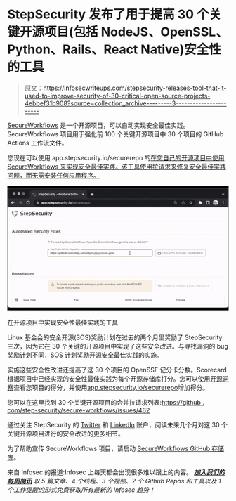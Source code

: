 # StepSecurity 发布了用于提高 30 个关键开源项目(包括 NodeJS、OpenSSL、Python、Rails、React Native)安全性的工具

> 原文：<https://infosecwriteups.com/stepsecurity-releases-tool-that-it-used-to-improve-security-of-30-critical-open-source-projects-4ebbef31b908?source=collection_archive---------3----------------------->

[SecureWorkflows](https://github.com/step-security/secure-workflows) 是一个开源项目，可以自动实现安全最佳实践。SecureWorkflows 项目用于强化前 100 个关键开源项目中 30 个项目的 GitHub Actions 工作流文件。

您现在可以使用 app.stepsecurity.io/securerepo 的[在您自己的开源项目中使用 SecureWorkflows 来实现安全最佳实践。该工具使用拉请求来修复安全最佳实践问题，而无需安装任何应用程序。](https://app.stepsecurity.io/securerepo)

![](img/70a16d11a35778b4cbe568f7d7042a0a.png)

在开源项目中实现安全性最佳实践的工具

Linux 基金会的安全开源(SOS)奖励计划在过去的两个月里奖励了 StepSecurity 三次，因为它在 30 个关键的开源项目中实现了这些安全改进。与寻找漏洞的 bug 奖励计划不同，SOS 计划奖励开源安全最佳实践的实施。

实施这些安全性改进还提高了这 30 个项目的 OpenSSF 记分卡分数。Scorecard 根据项目中已经实现的安全性最佳实践为每个开源存储库打分。您可以使用[开源洞察](https://deps.dev/)查看您项目的得分，并使用[app.stepsecurity.io/securerepo](https://app.stepsecurity.io/securerepo)增加得分。

您可以在这里找到 30 个关键开源项目的合并拉请求列表:[https://github . com/step-security/secure-workflows/issues/462](https://github.com/step-security/secure-workflows/issues/462)

通过关注 StepSecurity 的 [Twitter](https://twitter.com/step_security) 和 [LinkedIn](https://www.linkedin.com/company/step-security) 账户，阅读未来几个月对这 30 个关键开源项目进行的安全改进的更多细节。

为了帮助宣传 SecureWorkflows 项目，请启动 [SecureWorkflows GitHub 存储库](https://github.com/step-security/secure-workflows)。

来自 Infosec 的报道:Infosec 上每天都会出现很多难以跟上的内容。 [***加入我们的每周简讯***](https://weekly.infosecwriteups.com/) *以 5 篇文章、4 个线程、3 个视频、2 个 Github Repos 和工具以及 1 个工作提醒的形式免费获取所有最新的 Infosec 趋势！*